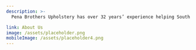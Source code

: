 ```yaml
---
description: >-
  Pena Brothers Upholstery has over 32 years’ experience helping South Texans keep their cars comfortable, clean and looking good. We are family owned and operated. Our services include Headliner repair, convertible top service and installation, seat repair and upgrades, door panels, carpet, armrest, etc..  Stop by call or email us , we will be happy to help you! 

link: About Us
image: /assets/placeholder.png
mobileImage: /assets/placeholder4.png
---
```


